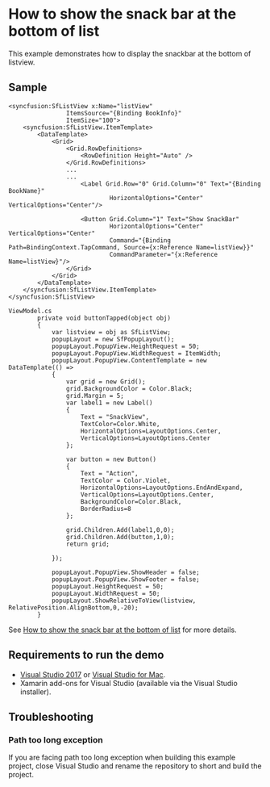 # How to show the snack bar at the bottom of list

This example demonstrates how to display the snackbar at the bottom of listview.

## Sample

```xaml
<syncfusion:SfListView x:Name="listView"
                ItemsSource="{Binding BookInfo}"
                ItemSize="100">
    <syncfusion:SfListView.ItemTemplate>
        <DataTemplate>
            <Grid>
                <Grid.RowDefinitions>
                    <RowDefinition Height="Auto" />
                </Grid.RowDefinitions>
                ...
                ...
                    <Label Grid.Row="0" Grid.Column="0" Text="{Binding BookName}" 
                            HorizontalOptions="Center" VerticalOptions="Center"/>

                    <Button Grid.Column="1" Text="Show SnackBar" 
                            HorizontalOptions="Center" VerticalOptions="Center"
                            Command="{Binding Path=BindingContext.TapCommand, Source={x:Reference Name=listView}}"
                            CommandParameter="{x:Reference Name=listView}"/>
                </Grid>
            </Grid>
        </DataTemplate>
    </syncfusion:SfListView.ItemTemplate>
</syncfusion:SfListView>

ViewModel.cs
        private void buttonTapped(object obj)
        {
            var listview = obj as SfListView;
            popupLayout = new SfPopupLayout();
            popupLayout.PopupView.HeightRequest = 50;
            popupLayout.PopupView.WidthRequest = ItemWidth;
            popupLayout.PopupView.ContentTemplate = new DataTemplate(() =>
            {
                var grid = new Grid();
                grid.BackgroundColor = Color.Black;
                grid.Margin = 5;
                var label1 = new Label()
                {
                    Text = "SnackView",
                    TextColor=Color.White,
                    HorizontalOptions=LayoutOptions.Center,
                    VerticalOptions=LayoutOptions.Center
                };

                var button = new Button()
                {
                    Text = "Action",
                    TextColor = Color.Violet,
                    HorizontalOptions=LayoutOptions.EndAndExpand,
                    VerticalOptions=LayoutOptions.Center,
                    BackgroundColor=Color.Black,
                    BorderRadius=8
                };

                grid.Children.Add(label1,0,0);
                grid.Children.Add(button,1,0);
                return grid;

            });

            popupLayout.PopupView.ShowHeader = false;
            popupLayout.PopupView.ShowFooter = false;
            popupLayout.HeightRequest = 50;
            popupLayout.WidthRequest = 50;
            popupLayout.ShowRelativeToView(listview, RelativePosition.AlignBottom,0,-20);
        }
```

See [How to show the snack bar at the bottom of list](https://www.syncfusion.com/kb/9317/how-to-show-the-snack-bar-at-the-bottom-of-list) for more details.

## Requirements to run the demo

* [Visual Studio 2017](https://visualstudio.microsoft.com/downloads/) or [Visual Studio for Mac](https://visualstudio.microsoft.com/vs/mac/).
* Xamarin add-ons for Visual Studio (available via the Visual Studio installer).

## Troubleshooting

### Path too long exception

If you are facing path too long exception when building this example project, close Visual Studio and rename the repository to short and build the project.
